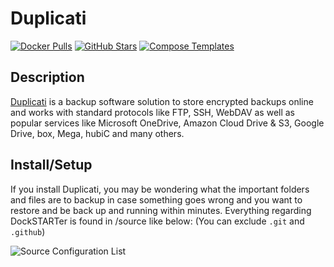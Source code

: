 # Duplicati

[![Docker Pulls](https://img.shields.io/docker/pulls/linuxserver/duplicati?style=flat-square&color=607D8B&label=docker%20pulls&logo=docker)](https://hub.docker.com/r/linuxserver/duplicati)
[![GitHub Stars](https://img.shields.io/github/stars/linuxserver/docker-duplicati?style=flat-square&color=607D8B&label=github%20stars&logo=github)](https://github.com/linuxserver/docker-duplicati)
[![Compose Templates](https://img.shields.io/static/v1?style=flat-square&color=607D8B&label=compose&message=templates)](https://github.com/GhostWriters/DockSTARTer/tree/main/compose/.apps/duplicati)

## Description

[Duplicati](https://www.duplicati.com/) is a backup software solution to store encrypted backups online and works with standard protocols like FTP, SSH, WebDAV as well as popular services like Microsoft OneDrive, Amazon Cloud Drive & S3, Google Drive, box, Mega, hubiC and many others.

## Install/Setup

If you install Duplicati, you may be wondering what the important folders and files are to backup in case something goes wrong and you want to restore and be back up and running within minutes. Everything regarding DockSTARTer is found in /source like below: (You can exclude `.git` and `.github`)

![Source Configuration List](https://i.imgur.com/V2pyzW5.png)
